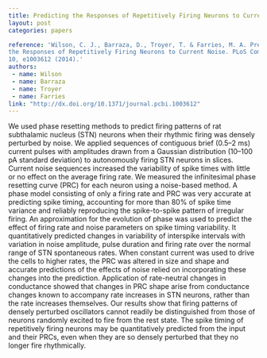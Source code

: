 ```yaml
---
title: Predicting the Responses of Repetitively Firing Neurons to Current Noise 
layout: post
categories: papers

reference: 'Wilson, C. J., Barraza, D., Troyer, T. & Farries, M. A. Predicting
the Responses of Repetitively Firing Neurons to Current Noise. PLoS Comput Biol
10, e1003612 (2014).'
authors: 
 - name: Wilson
 - name: Barraza
 - name: Troyer
 - name: Farries
link: "http://dx.doi.org/10.1371/journal.pcbi.1003612"
---
```


We used phase resetting methods to predict firing patterns of rat subthalamic
nucleus (STN) neurons when their rhythmic firing was densely perturbed by
noise. We applied sequences of contiguous brief (0.5–2 ms) current pulses with
amplitudes drawn from a Gaussian distribution (10–100 pA standard deviation) to
autonomously firing STN neurons in slices. Current noise sequences increased
the variability of spike times with little or no effect on the average firing
rate. We measured the infinitesimal phase resetting curve (PRC) for each neuron
using a noise-based method. A phase model consisting of only a firing rate and
PRC was very accurate at predicting spike timing, accounting for more than 80%
of spike time variance and reliably reproducing the spike-to-spike pattern of
irregular firing. An approximation for the evolution of phase was used to
predict the effect of firing rate and noise parameters on spike timing
variability. It quantitatively predicted changes in variability of interspike
intervals with variation in noise amplitude, pulse duration and firing rate
over the normal range of STN spontaneous rates. When constant current was used
to drive the cells to higher rates, the PRC was altered in size and shape and
accurate predictions of the effects of noise relied on incorporating these
changes into the prediction. Application of rate-neutral changes in conductance
showed that changes in PRC shape arise from conductance changes known to
accompany rate increases in STN neurons, rather than the rate increases
themselves. Our results show that firing patterns of densely perturbed
oscillators cannot readily be distinguished from those of neurons randomly
excited to fire from the rest state. The spike timing of repetitively firing
neurons may be quantitatively predicted from the input and their PRCs, even
when they are so densely perturbed that they no longer fire rhythmically.
